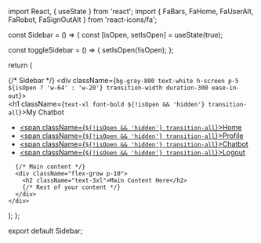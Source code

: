 import React, { useState } from 'react';
import { FaBars, FaHome, FaUserAlt, FaRobot, FaSignOutAlt } from 'react-icons/fa';

const Sidebar = () => {
  const [isOpen, setIsOpen] = useState(true);

  const toggleSidebar = () => {
    setIsOpen(!isOpen);
  };

  return (
    <div className="flex">
      {/* Sidebar */}
      <div className={`bg-gray-800 text-white h-screen p-5 ${isOpen ? 'w-64' : 'w-20'} transition-width duration-300 ease-in-out`}>
        <div className="flex justify-between items-center">
          <h1 className={`text-xl font-bold ${!isOpen && 'hidden'} transition-all`}>My Chatbot</h1>
          <FaBars onClick={toggleSidebar} className="cursor-pointer text-2xl" />
        </div>
        <ul className="mt-10">
          <li className="mb-6">
            <a href="/" className="flex items-center">
              <FaHome className="text-xl mr-4" />
              <span className={`${!isOpen && 'hidden'} transition-all`}>Home</span>
            </a>
          </li>
          <li className="mb-6">
            <a href="/profile" className="flex items-center">
              <FaUserAlt className="text-xl mr-4" />
              <span className={`${!isOpen && 'hidden'} transition-all`}>Profile</span>
            </a>
          </li>
          <li className="mb-6">
            <a href="/chatbot" className="flex items-center">
              <FaRobot className="text-xl mr-4" />
              <span className={`${!isOpen && 'hidden'} transition-all`}>Chatbot</span>
            </a>
          </li>
          <li className="mt-auto">
            <a href="/logout" className="flex items-center">
              <FaSignOutAlt className="text-xl mr-4" />
              <span className={`${!isOpen && 'hidden'} transition-all`}>Logout</span>
            </a>
          </li>
        </ul>
      </div>

      {/* Main content */}
      <div className="flex-grow p-10">
        <h2 className="text-3xl">Main Content Here</h2>
        {/* Rest of your content */}
      </div>
    </div>
  );
};

export default Sidebar;
